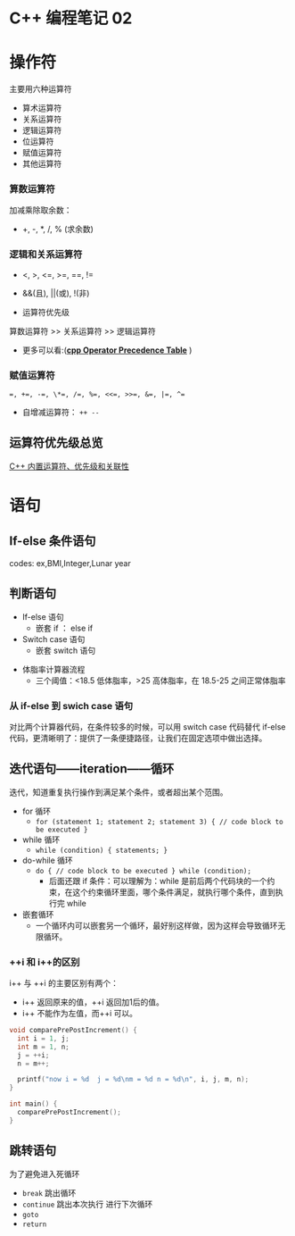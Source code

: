 # C++ 编程笔记 02

# 操作符

主要用六种运算符

- 算术运算符
- 关系运算符
- 逻辑运算符
- 位运算符
- 赋值运算符
- 其他运算符

### 算数运算符

加减乘除取余数：

- +, -, \*, /, % (求余数)

### 逻辑和关系运算符

- <, >, <=, >=, ==, !=

- &&(且), ||(或), !(非)

- 运算符优先级

算数运算符 >> 关系运算符 >> 逻辑运算符

- 更多可以看:([**cpp Operator Precedence Table**](https://en.cppreference.com/w/cpp/language/operator_precedence) )

### 赋值运算符

`=, +=, -=, \*=, /=, %=, <<=, >>=, &=, |=, ^=`

- 自增减运算符： `++ --`

## 运算符优先级总览

[C++ 内置运算符、优先级和关联性](https://docs.microsoft.com/zh-cn/cpp/cpp/cpp-built-in-operators-precedence-and-associativity?view=msvc-170)

# 语句

## If-else 条件语句

codes: ex,BMI,Integer,Lunar year

## 判断语句

- If-else 语句
  - 嵌套 if ： else if
- Switch case 语句
  - 嵌套 switch 语句


</div>
</div>

- 体脂率计算器流程
  - 三个阈值：<18.5 低体脂率，>25 高体脂率，在 18.5-25 之间正常体脂率

</div>
</div>

### 从 if-else 到 swich case 语句

对比两个计算器代码，在条件较多的时候，可以用 switch case 代码替代 if-else 代码，更清晰明了：提供了一条便捷路径，让我们在固定选项中做出选择。

## 迭代语句——iteration——循环

迭代，知道重复执行操作到满足某个条件，或者超出某个范围。

- for 循环
  - `for (statement 1; statement 2; statement 3) { // code block to be executed }`
- while 循环
  - `while (condition) { statements; }`
- do-while 循环
  - `do { // code block to be executed } while (condition);`
    - 后面还跟 if 条件：可以理解为：while 是前后两个代码块的一个约束，在这个约束循环里面，哪个条件满足，就执行哪个条件，直到执行完 while
- 嵌套循环
  - 一个循环内可以嵌套另一个循环，最好别这样做，因为这样会导致循环无限循环。



### ++i 和 i++的区别


i++ 与 ++i 的主要区别有两个：

- i++ 返回原来的值，++i 返回加1后的值。
- i++ 不能作为左值，而++i 可以。




```c++
void comparePrePostIncrement() {
  int i = 1, j;
  int m = 1, n;
  j = ++i;
  n = m++;

  printf("now i = %d  j = %d\nm = %d n = %d\n", i, j, m, n);
}

int main() {
  comparePrePostIncrement();
}

```



## 跳转语句

为了避免进入死循环

- `break` 跳出循环
- `continue` 跳出本次执行 进行下次循环
- `goto`
- `return`

